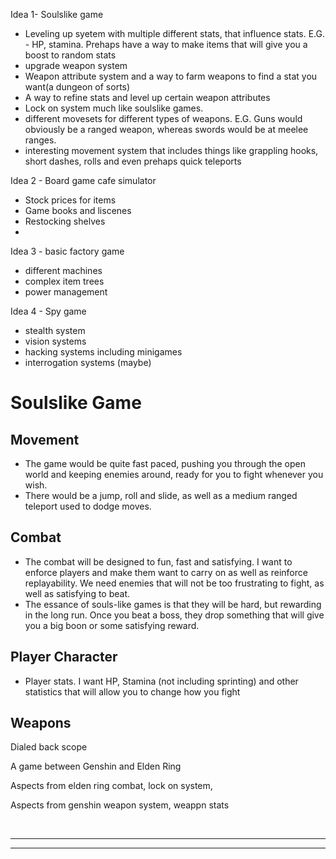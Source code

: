 Idea 1- Soulslike game

- Leveling up syetem with multiple different stats, that influence stats. E.G. - HP, stamina. Prehaps have a way to make items that will give you a boost to random stats
- upgrade weapon system
- Weapon attribute system and a way to farm weapons to find a stat you want(a dungeon of sorts)
- A way to refine stats and level up certain weapon attributes
- Lock on system much like soulslike games.
- different movesets for different types of weapons. E.G. Guns would obviously be a ranged weapon, whereas swords would be at meelee ranges.
- interesting movement system that includes things like grappling hooks, short dashes, rolls and even prehaps quick teleports




Idea 2 - Board game cafe simulator 
 - Stock prices for items
 - Game books and liscenes
 - Restocking shelves
 - 

Idea 3 - basic factory game
 - different machines
 - complex item trees
 - power management
 

Idea 4 - Spy game
 - stealth system
 - vision systems
 - hacking systems including minigames
 - interrogation systems (maybe)





 # Soulslike Game

 ## Movement
 - The game would be quite fast paced, pushing you through the open world and keeping enemies around, ready for you to fight whenever you wish.
 - There would be a jump, roll and slide, as well as a medium ranged teleport used to dodge moves.


 ## Combat
 - The combat will be designed to fun, fast and satisfying. I want to enforce players and make them want to carry on as well as reinforce replayability. We need enemies that will not be too frustrating to fight, as well as satisfying to beat.
 - The essance of souls-like games is that they will be hard, but rewarding in the long run. Once you beat a boss, they drop something that will give you a big boon or some satisfying reward.


 ## Player Character
 - Player stats. I want HP, Stamina (not including sprinting) and other statistics that will allow you to change how you fight                                                                                                                                                                                                                                                      

 ## Weapons




Dialed back scope

A game between Genshin and Elden Ring

Aspects from elden ring
combat, lock on system, 

Aspects from genshin
weapon system, weappn stats

<br>



---
---